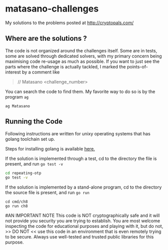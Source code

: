 # matasano-challenges
My solutions to the problems posted at http://cryptopals.com/


## Where are the solutions ?
The code is not organized around the challenges itself. Some are in tests, some are solved through dedicated solvers,
with my primary concern being maximising code re-usage as much as possible. If you want to just see the parts where
the challenge is actually tackled, I marked the points-of-interest by a comment like

> // Matasano <challenge_number>

You can search the code to find them. My favorite way to do so is by the program `ag`

```shell
ag Matasano
```


## Running the Code
Following instructions are written for unixy operating systems that has golang toolchain set up.

Steps for installing golang is available [here.](https://golang.org/doc/install)

If the solution is implemented through a test, cd to the directory the file is present, and run `go test -v`

```bash
cd repeating-otp
go test -v
```

If the solution is implemented by a stand-alone program, cd to the directory the source file is present, and run `go run`

```
cd cmd/ch8
go run ch8
```


#AN IMPORTANT NOTE
This code is NOT cryptographically safe and it will not provide you security you are trying to establish. You are
most welcome inspecting the code for educational purposes and playing with it, but do not, >> DO NOT << use this code
in an environment that is even remotely trying to be secure. Always use well-tested and trusted public libraries for
this purpose.